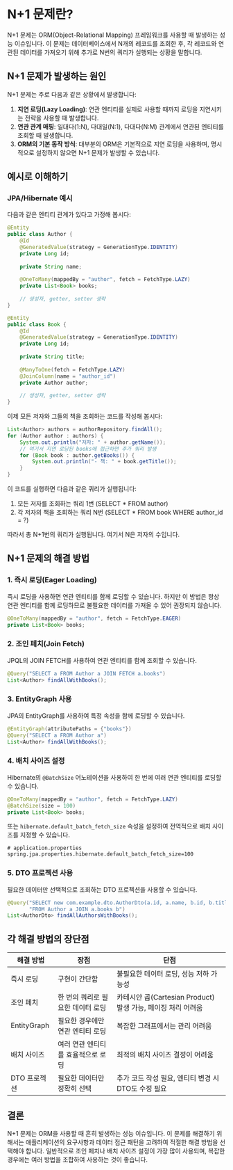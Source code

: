# N+1 문제란?

N+1 문제는 ORM(Object-Relational Mapping) 프레임워크를 사용할 때 발생하는 성능 이슈입니다. 이 문제는 데이터베이스에서 N개의 레코드를 조회한 후, 각 레코드와 연관된 데이터를 가져오기 위해 추가로 N번의 쿼리가 실행되는 상황을 말합니다.

## N+1 문제가 발생하는 원인

N+1 문제는 주로 다음과 같은 상황에서 발생합니다:

1. **지연 로딩(Lazy Loading)**: 연관 엔티티를 실제로 사용할 때까지 로딩을 지연시키는 전략을 사용할 때 발생합니다.
2. **연관 관계 매핑**: 일대다(1:N), 다대일(N:1), 다대다(N:M) 관계에서 연관된 엔티티를 조회할 때 발생합니다.
3. **ORM의 기본 동작 방식**: 대부분의 ORM은 기본적으로 지연 로딩을 사용하며, 명시적으로 설정하지 않으면 N+1 문제가 발생할 수 있습니다.

## 예시로 이해하기

### JPA/Hibernate 예시

다음과 같은 엔티티 관계가 있다고 가정해 봅시다:

```java
@Entity
public class Author {
    @Id
    @GeneratedValue(strategy = GenerationType.IDENTITY)
    private Long id;
    
    private String name;
    
    @OneToMany(mappedBy = "author", fetch = FetchType.LAZY)
    private List<Book> books;
    
    // 생성자, getter, setter 생략
}

@Entity
public class Book {
    @Id
    @GeneratedValue(strategy = GenerationType.IDENTITY)
    private Long id;
    
    private String title;
    
    @ManyToOne(fetch = FetchType.LAZY)
    @JoinColumn(name = "author_id")
    private Author author;
    
    // 생성자, getter, setter 생략
}
```

이제 모든 저자와 그들의 책을 조회하는 코드를 작성해 봅시다:

```java
List<Author> authors = authorRepository.findAll();
for (Author author : authors) {
    System.out.println("저자: " + author.getName());
    // 여기서 지연 로딩된 books에 접근하면 추가 쿼리 발생
    for (Book book : author.getBooks()) {
        System.out.println("- 책: " + book.getTitle());
    }
}
```

이 코드를 실행하면 다음과 같은 쿼리가 실행됩니다:

1. 모든 저자를 조회하는 쿼리 1번 (SELECT * FROM author)
2. 각 저자의 책을 조회하는 쿼리 N번 (SELECT * FROM book WHERE author_id = ?)

따라서 총 N+1번의 쿼리가 실행됩니다. 여기서 N은 저자의 수입니다.

## N+1 문제의 해결 방법

### 1. 즉시 로딩(Eager Loading)

즉시 로딩을 사용하면 연관 엔티티를 함께 로딩할 수 있습니다. 하지만 이 방법은 항상 연관 엔티티를 함께 로딩하므로 불필요한 데이터를 가져올 수 있어 권장되지 않습니다.

```java
@OneToMany(mappedBy = "author", fetch = FetchType.EAGER)
private List<Book> books;
```

### 2. 조인 페치(Join Fetch)

JPQL의 JOIN FETCH를 사용하여 연관 엔티티를 함께 조회할 수 있습니다.

```java
@Query("SELECT a FROM Author a JOIN FETCH a.books")
List<Author> findAllWithBooks();
```

### 3. EntityGraph 사용

JPA의 EntityGraph를 사용하여 특정 속성을 함께 로딩할 수 있습니다.

```java
@EntityGraph(attributePaths = {"books"})
@Query("SELECT a FROM Author a")
List<Author> findAllWithBooks();
```

### 4. 배치 사이즈 설정

Hibernate의 `@BatchSize` 어노테이션을 사용하여 한 번에 여러 연관 엔티티를 로딩할 수 있습니다.

```java
@OneToMany(mappedBy = "author", fetch = FetchType.LAZY)
@BatchSize(size = 100)
private List<Book> books;
```

또는 `hibernate.default_batch_fetch_size` 속성을 설정하여 전역적으로 배치 사이즈를 지정할 수 있습니다.

```properties
# application.properties
spring.jpa.properties.hibernate.default_batch_fetch_size=100
```

### 5. DTO 프로젝션 사용

필요한 데이터만 선택적으로 조회하는 DTO 프로젝션을 사용할 수 있습니다.

```java
@Query("SELECT new com.example.dto.AuthorDto(a.id, a.name, b.id, b.title) " +
       "FROM Author a JOIN a.books b")
List<AuthorDto> findAllAuthorsWithBooks();
```

## 각 해결 방법의 장단점

| 해결 방법 | 장점 | 단점 |
|----------|------|------|
| 즉시 로딩 | 구현이 간단함 | 불필요한 데이터 로딩, 성능 저하 가능성 |
| 조인 페치 | 한 번의 쿼리로 필요한 데이터 로딩 | 카테시안 곱(Cartesian Product) 발생 가능, 페이징 처리 어려움 |
| EntityGraph | 필요한 경우에만 연관 엔티티 로딩 | 복잡한 그래프에서는 관리 어려움 |
| 배치 사이즈 | 여러 연관 엔티티를 효율적으로 로딩 | 최적의 배치 사이즈 결정이 어려움 |
| DTO 프로젝션 | 필요한 데이터만 정확히 선택 | 추가 코드 작성 필요, 엔티티 변경 시 DTO도 수정 필요 |

## 결론

N+1 문제는 ORM을 사용할 때 흔히 발생하는 성능 이슈입니다. 이 문제를 해결하기 위해서는 애플리케이션의 요구사항과 데이터 접근 패턴을 고려하여 적절한 해결 방법을 선택해야 합니다. 일반적으로 조인 페치나 배치 사이즈 설정이 가장 많이 사용되며, 복잡한 경우에는 여러 방법을 조합하여 사용하는 것이 좋습니다.
